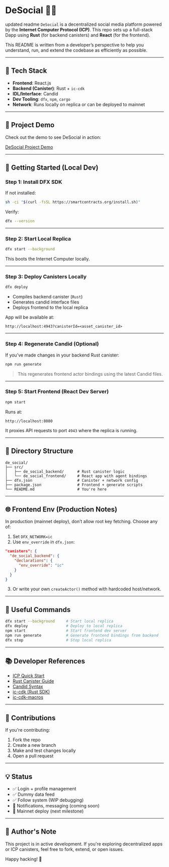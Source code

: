 # DeSocial 🧑‍💻
 updated readme
`DeSocial` is a decentralized social media platform powered by the **Internet Computer Protocol (ICP)**. This repo sets up a full-stack Dapp using **Rust** (for backend canisters) and **React** (for the frontend).

This README is written from a developer’s perspective to help you understand, run, and extend the codebase as efficiently as possible.

---

## 🧱 Tech Stack

- **Frontend**: React.js
- **Backend (Canister)**: Rust + `ic-cdk`
- **IDL/Interface**: Candid
- **Dev Tooling**: `dfx`, `npm`, `cargo`
- **Network**: Runs locally on replica or can be deployed to mainnet

---

## 🎥 Project Demo

Check out the demo to see DeSocial in action:

[DeSocial Project Demo](https://youtu.be/ESqycgZwEE0)

---
## 🚀 Getting Started (Local Dev)

### Step 1: Install DFX SDK

If not installed:

```bash
sh -ci "$(curl -fsSL https://smartcontracts.org/install.sh)"
```

Verify:

```bash
dfx --version
```

---

### Step 2: Start Local Replica

```bash
dfx start --background
```

This boots the Internet Computer locally.

---

### Step 3: Deploy Canisters Locally

```bash
dfx deploy
```

- Compiles backend canister (`Rust`)
- Generates candid interface files
- Deploys frontend to the local replica

App will be available at:

```
http://localhost:4943?canisterId=<asset_canister_id>
```

---

### Step 4: Regenerate Candid (Optional)

If you’ve made changes in your backend Rust canister:

```bash
npm run generate
```

> This regenerates frontend actor bindings using the latest Candid files.

---

### Step 5: Start Frontend (React Dev Server)

```bash
npm start
```

Runs at:

```
http://localhost:8080
```

It proxies API requests to port `4943` where the replica is running.

---

## 📁 Directory Structure

```
de_social/
├── src/
│   ├── de_social_backend/      # Rust canister logic
│   └── de_social_frontend/     # React app with agent bindings
├── dfx.json                    # Canister + network config
├── package.json                # Frontend + generate scripts
└── README.md                   # You're here
```

---

## 🌐 Frontend Env (Production Notes)

In production (mainnet deploy), don’t allow root key fetching. Choose any of:

1. Set `DFX_NETWORK=ic`
2. Use `env_override` in `dfx.json`:

```json
"canisters": {
  "de_social_backend": {
    "declarations": {
      "env_override": "ic"
    }
  }
}
```

3. Or write your own `createActor()` method with hardcoded host/network.

---

## 🧪 Useful Commands

```bash
dfx start --background     # Start local replica
dfx deploy                 # Deploy to local replica
npm start                  # Start frontend dev server
npm run generate           # Generate frontend bindings from backend
dfx stop                   # Stop local replica
```

---

## 📚 Developer References

- [ICP Quick Start](https://internetcomputer.org/docs/current/developer-docs/setup/deploy-locally)
- [Rust Canister Guide](https://internetcomputer.org/docs/current/developer-docs/backend/rust/)
- [Candid Syntax](https://internetcomputer.org/docs/current/developer-docs/backend/candid/)
- [ic-cdk (Rust SDK)](https://docs.rs/ic-cdk)
- [ic-cdk-macros](https://docs.rs/ic-cdk-macros)

---

## 🤝 Contributions

If you're contributing:

1. Fork the repo
2. Create a new branch
3. Make and test changes locally
4. Open a pull request

---

## 💡 Status

- ✅ Login + profile management
- ✅ Dummy data feed
- ✅ Follow system (WIP debugging)
- 🔲 Notifications, messaging (coming soon)
- 🔲 Mainnet deploy (next milestone)

---

## 🙌 Author's Note

This project is in active development. If you're exploring decentralized apps or ICP canisters, feel free to fork, extend, or open issues.

Happy hacking! 🚀
